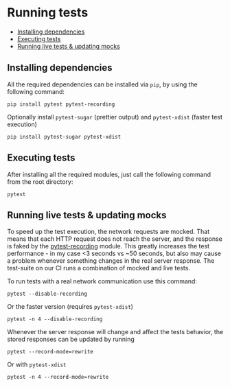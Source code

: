 # Running tests

<!-- mdformat-toc start --slug=github --maxlevel=6 --minlevel=2 -->

- [Installing dependencies](#installing-dependencies)
- [Executing tests](#executing-tests)
- [Running live tests & updating mocks](#running-live-tests--updating-mocks)

<!-- mdformat-toc end -->

## Installing dependencies<a name="installing-dependencies"></a>

All the required dependencies can be installed via `pip`, by using the following command:

```shell
pip install pytest pytest-recording
```

Optionally install `pytest-sugar` (prettier output) and `pytest-xdist` (faster test
execution)

```shell
pip install pytest-sugar pytest-xdist
```

## Executing tests<a name="executing-tests"></a>

After installing all the required modules, just call the following command from the root
directory:

```shell
pytest
```

## Running live tests & updating mocks<a name="running-live-tests--updating-mocks"></a>

To speed up the test execution, the network requests are mocked. That means that each HTTP
request does not reach the server, and the response is faked by the
[pytest-recording](https://pypi.org/project/pytest-recording/) module. This greatly
increases the test performance - in my case \<3 seconds vs ~50 seconds, but also may cause
a problem whenever something changes in the real server response. The test-suite on our CI
runs a combination of mocked and live tests.

To run tests with a real network communication use this command:

```shell
pytest --disable-recording
```

Or the faster version (requires `pytest-xdist`)

```shell
pytest -n 4 --disable-recording
```

Whenever the server response will change and affect the tests behavior, the stored
responses can be updated by running

```shell
pytest --record-mode=rewrite
```

Or with `pytest-xdist`

```shell
pytest -n 4 --record-mode=rewrite
```

